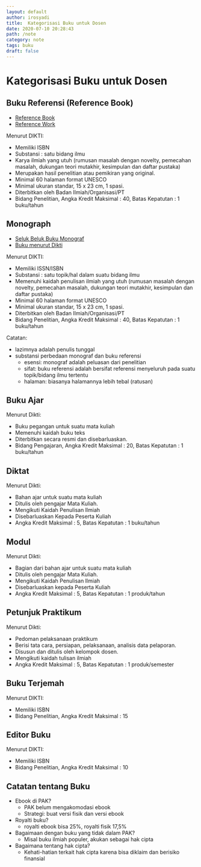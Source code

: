```yaml
---
layout: default
author: irosyadi
title:  Kategorisasi Buku untuk Dosen
date: 2020-07-10 20:28:43
path: /note
category: note
tags: buku
draft: false
---
```


# Kategorisasi Buku untuk Dosen

## Buku Referensi (Reference Book)
- [Reference Book](https://www.lisbdnet.com/reference-book-its-characteristics-and/)
- [Reference Work](https://www.wikiwand.com/en/Reference_work)

Menurut DIKTI:  
- Memiliki ISBN  
- Substansi : satu bidang ilmu  
- Karya ilmiah yang utuh (rumusan masalah dengan novelty, pemecahan masalah, dukungan teori mutakhir, kesimpulan dan daftar pustaka)  
- Merupakan hasil penelitian atau pemikiran yang original.  
- Minimal 60 halaman format UNESCO  
- Minimal ukuran standar, 15 x 23 cm, 1 spasi.  
- Diterbitkan oleh Badan Ilmiah/Organisasi/PT  
- Bidang Penelitian, Angka Kredit Maksimal : 40, Batas Kepatutan : 1 buku/tahun  


## Monograph
- [Seluk Beluk Buku Monograf](https://www.kompasiana.com/bambangtrim/5eaa554c097f36150669d492/antibingung-soal-buku-dan-angka-kredit-dosen?page=all)
- [Buku menurut Dikti](https://civitas.uns.ac.id/masruralatas/2017/12/05/hyperlink-penulis-pemula/)

Menurut DIKTI:  
- Memiliki ISSN/ISBN  
- Substansi : satu topik/hal dalam suatu bidang ilmu  
- Memenuhi kaidah penulisan ilmiah yang utuh (rumusan masalah dengan novelty, pemecahan masalah, dukungan teori mutakhir, kesimpulan dan daftar pustaka)  
- Minimal 60 halaman format UNESCO
- Minimal ukuran standar, 15 x 23 cm, 1 spasi.
- Diterbitkan oleh Badan Ilmiah/Organisasi/PT  
- Bidang Penelitian, Angka Kredit Maksimal : 40, Batas Kepatutan : 1 buku/tahun  

Catatan:
- lazimnya adalah penulis tunggal  
- substansi perbedaan monograf dan buku referensi
    - esensi: monograf adalah peluasan dari penelitian
    - sifat: buku referensi adalah bersifat referensi menyeluruh pada suatu topik/bidang ilmu tertentu
    - halaman: biasanya halamannya lebih tebal (ratusan)

## Buku Ajar

Menurut Dikti:  
- Buku pegangan untuk suatu mata kuliah  
- Memenuhi kaidah buku teks  
- Diterbitkan secara resmi dan disebarluaskan.  
- Bidang Pengajaran, Angka Kredit Maksimal : 20, Batas Kepatutan : 1 buku/tahun  

## Diktat

Menurut Dikti:  
- Bahan ajar untuk suatu mata kuliah  
- Ditulis oleh pengajar Mata Kuliah.  
- Mengikuti Kaidah Penulisan Ilmiah  
- Disebarluaskan Kepada Peserta Kuliah  
- Angka Kredit Maksimal : 5, Batas Kepatutan : 1 buku/tahun 

## Modul

Menurut Dikti:  
- Bagian dari bahan ajar untuk suatu mata kuliah  
- Ditulis oleh pengajar Mata Kuliah.  
- Mengikuti Kaidah Penulisan Ilmiah  
- Disebarluaskan kepada Peserta Kuliah  
- Angka Kredit Maksimal : 5, Batas Kepatutan : 1 produk/tahun  

## Petunjuk Praktikum

Menurut Dikti:  
- Pedoman pelaksanaan praktikum  
- Berisi tata cara, persiapan, pelaksanaan, analisis data pelaporan.  
- Disusun dan ditulis oleh kelompok dosen.  
- Mengikuti kaidah tulisan ilmiah  
- Angka Kredit Maksimal : 5, Batas Kepatutan : 1 produk/semester  

## Buku Terjemah

Menurut DIKTI:  
- Memiliki ISBN  
- Bidang Penelitian, Angka Kredit Maksimal : 15  

## Editor Buku

Menurut DIKTI:  
- Memiliki ISBN  
- Bidang Penelitian, Angka Kredit Maksimal : 10  

## Catatan tentang Buku
- Ebook di PAK?  
    - PAK belum mengakomodasi ebook  
    - Strategi: buat versi fisik dan versi ebook  
- Royalti buku?  
    - royalti ebook bisa 25%, royalti fisik 17,5%  
- Bagaimaan dengan buku yang tidak dalam PAK?  
    - Misal buku ilmiah populer, akukan sebagai hak cipta  
- Bagaimana tentang hak cipta?  
    - Kehati-hatian terkait hak cipta karena bisa diklaim dan berisiko finansial  